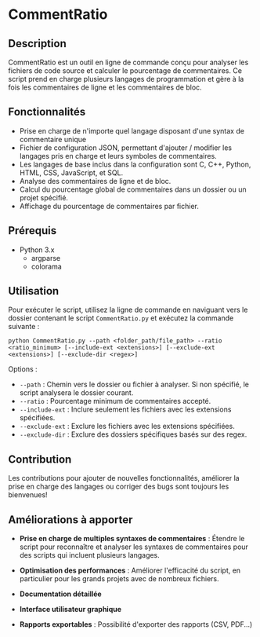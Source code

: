# CommentRatio

## Description
CommentRatio est un outil en ligne de commande conçu pour analyser les fichiers de code source et calculer le pourcentage de commentaires. Ce script prend en charge plusieurs langages de programmation et gère à la fois les commentaires de ligne et les commentaires de bloc.

## Fonctionnalités
- Prise en charge de n'importe quel langage disposant d'une syntax de commentaire unique 
- Fichier de configuration JSON, permettant d'ajouter / modifier les langages pris en charge et leurs symboles de commentaires.
- Les langages de base inclus dans la configuration sont C, C++, Python, HTML, CSS, JavaScript, et SQL.
- Analyse des commentaires de ligne et de bloc.
- Calcul du pourcentage global de commentaires dans un dossier ou un projet spécifié.
- Affichage du pourcentage de commentaires par fichier.
 
## Prérequis
- Python 3.x
  - argparse
  - colorama

## Utilisation
Pour exécuter le script, utilisez la ligne de commande en naviguant vers le dossier contenant le script `CommentRatio.py` et exécutez la commande suivante :

```
python CommentRatio.py --path <folder_path/file_path> --ratio <ratio_minimum> [--include-ext <extensions>] [--exclude-ext <extensions>] [--exclude-dir <regex>]
```

Options :
- `--path` : Chemin vers le dossier ou fichier à analyser. Si non spécifié, le script analysera le dossier courant.
- `--ratio` : Pourcentage minimum de commentaires accepté.
- `--include-ext` : Inclure seulement les fichiers avec les extensions spécifiées.
- `--exclude-ext` : Exclure les fichiers avec les extensions spécifiées.
- `--exclude-dir` : Exclure des dossiers spécifiques basés sur des regex.


## Contribution
Les contributions pour ajouter de nouvelles fonctionnalités, améliorer la prise en charge des langages ou corriger des bugs sont toujours les bienvenues!


## Améliorations à apporter

- **Prise en charge de multiples syntaxes de commentaires** : Étendre le script pour reconnaître et analyser les syntaxes de commentaires pour des scripts qui incluent plusieurs langages.

- **Optimisation des performances** : Améliorer l'efficacité du script, en particulier pour les grands projets avec de nombreux fichiers.

- **Documentation détaillée**

- **Interface utilisateur graphique**

- **Rapports exportables** : Possibilité d'exporter des rapports (CSV, PDF...)
